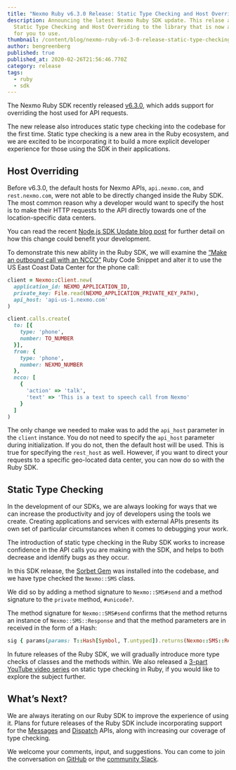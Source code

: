 ```yaml
---
title: "Nexmo Ruby v6.3.0 Release: Static Type Checking and Host Overriding"
description: Announcing the latest Nexmo Ruby SDK update. This relase adds
  Static Type Checking and Host Overriding to the library that is now available
  for you to use.
thumbnail: /content/blog/nexmo-ruby-v6-3-0-release-static-type-checking-and-host-overriding/ruby-sdk-release.png
author: bengreenberg
published: true
published_at: 2020-02-26T21:56:46.770Z
category: release
tags:
  - ruby
  - sdk
---
```

The Nexmo Ruby SDK recently released [v6.3.0](https://rubygems.org/gems/nexmo), which adds support for overriding the host used for API requests.

The new release also introduces static type checking into the codebase for the first time. Static type checking is a new area in the Ruby ecosystem, and we are excited to be incorporating it to build a more explicit developer experience for those using the SDK in their applications.

## Host Overriding

Before v6.3.0, the default hosts for Nexmo APIs, `api.nexmo.com`, and `rest.nexmo.com`, were not able to be directly changed inside the Ruby SDK. The most common reason why a developer would want to specify the host is to make their HTTP requests to the API directly towards one of the location-specific data centers.

You can read the recent [Node.js SDK Update blog post](https://www.nexmo.com/blog/2020/01/17/nexmo-node-server-sdk-support-host-overriding-dr) for further detail on how this change could benefit your development.

To demonstrate this new ability in the Ruby SDK, we will examine the [“Make an outbound call with an NCCO”](https://developer.nexmo.com/voice/voice-api/code-snippets/make-an-outbound-call-with-ncco/ruby) Ruby Code Snippet and alter it to use the US East Coast Data Center for the phone call:

```ruby
client = Nexmo::Client.new(
  application_id: NEXMO_APPLICATION_ID,
  private_key: File.read(NEXMO_APPLICATION_PRIVATE_KEY_PATH),
  api_host: 'api-us-1.nexmo.com'
)

client.calls.create(
  to: [{
    type: 'phone',
    number: TO_NUMBER
  }],
  from: {
    type: 'phone',
    number: NEXMO_NUMBER
  },
  ncco: [
    {
      'action' => 'talk',
      'text' => 'This is a text to speech call from Nexmo'
    }
  ]
)
```

The only change we needed to make was to add the `api_host` parameter in the `client` instance. You do not need to specify the `api_host` parameter during initialization. If you do not, then the default host will be used. This is true for specifying the `rest_host` as well. However, if you want to direct your requests to a specific geo-located data center, you can now do so with the Ruby SDK.

## Static Type Checking

In the development of our SDKs, we are always looking for ways that we can increase the productivity and joy of developers using the tools we create. Creating applications and services with external APIs presents its own set of particular circumstances when it comes to debugging your work.

The introduction of static type checking in the Ruby SDK works to increase confidence in the API calls you are making with the SDK, and helps to both decrease and identify bugs as they occur.

In this SDK release, the [Sorbet Gem](https://sorbet.org/) was installed into the codebase, and we have type checked the `Nexmo::SMS` class.

We did so by adding a method signature to `Nexmo::SMS#send` and a method signature to the `private` method, `#unicode?`.

The method signature for `Nexmo::SMS#send` confirms that the method returns an instance of `Nexmo::SMS::Response` and that the method parameters are in received in the form of a Hash:

```ruby
sig { params(params: T::Hash[Symbol, T.untyped]).returns(Nexmo::SMS::Response) }
```

In future releases of the Ruby SDK, we will gradually introduce more type checks of classes and the methods within. We also released a [3-part YouTube video series](https://www.youtube.com/playlist?list=PLWYngsniPr_mMVi6W3dhqMoc5qTwTi_vb) on static type checking in Ruby, if you would like to explore the subject further.

## What’s Next?

We are always iterating on our Ruby SDK to improve the experience of using it. Plans for future releases of the Ruby SDK include incorporating support for the [Messages](https://developer.nexmo.com/messages/overview) and [Dispatch](https://developer.nexmo.com/dispatch/overview) APIs, along with increasing our coverage of type checking.

We welcome your comments, input, and suggestions. You can come to join the conversation on [GitHub](https://github.com/nexmo/nexmo-ruby) or the [community Slack](https://developer.nexmo.com/community/slack).